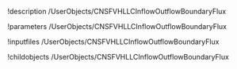 !description /UserObjects/CNSFVHLLCInflowOutflowBoundaryFlux

!parameters /UserObjects/CNSFVHLLCInflowOutflowBoundaryFlux

!inputfiles /UserObjects/CNSFVHLLCInflowOutflowBoundaryFlux

!childobjects /UserObjects/CNSFVHLLCInflowOutflowBoundaryFlux
